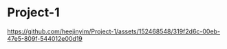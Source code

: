 # Project-1

https://github.com/heejinyim/Project-1/assets/152468548/319f2d6c-00eb-47e5-809f-544012e00d19

